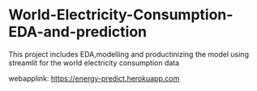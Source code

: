 # World-Electricity-Consumption-EDA-and-prediction
This project includes EDA,modelling and productinizing the model using streamlit for the world electricity consumption data 

webapplink: https://energy-predict.herokuapp.com
